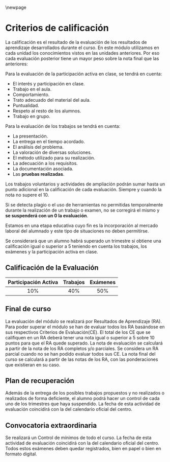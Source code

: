 \newpage

# Criterios de calificación

La calificación es el resultado de la evaluación de los resultados de
aprendizaje desarrollados durante el curso.
En este módulo utilizamos en cada unidad los conocimientos vistos en
las unidades anteriores. Por eso cada evaluación posterior tiene un mayor peso
sobre la nota final que las anteriores:

Para la evaluación de la participación activa en clase, se tendrá en cuenta:

* El interés y participación en clase.
* Trabajo en el aula.
* Comportamiento.
* Trato adecuado del material del aula.
* Puntualidad.
* Respeto al resto de los alumnos.
* Trabajo en grupo.

Para la evaluación de los trabajos se tendrá en cuenta:

* La presentación.
* La entrega en el tiempo acordado.
* El análisis del problema.
* La valoración de diversas soluciones.
* El método utilizado para su realización.
* La adecuación a los requisitos.
* La documentación asociada.
* Las **pruebas realizadas**.

Los trabajos voluntarios y actividades de ampliación podrán sumar hasta
un punto adicional en la calificación de cada evaluación. Siempre y cuando la
nota no supere el 10.

Si se detecta plagio o el uso de herramientas no permitidas temporalmente
durante la realización de un trabajo o examen, no se corregirá el mismo 
y **se suspenderá con un 0 la evaluación**.

Estamos en una etapa educativa cuyo fin es la incorporación al mercado laboral del
alumnado y este tipo de situaciones no deben permitirse.

Se considerará que un alumno habrá superado un trimestre si obtiene
una calificación igual o superior a 5 teniendo en cuenta los trabajos, los
exámenes y la participación activa en clase.


## Calificación de la Evaluación

| Participación Activa |  Trabajos |  Exámenes| 
|:--------------------:|:---------:|:--------:|
| 10% |  40% |  50%| 
 
## Final de curso

La evaluación del módulo se realizará por Resultados de Aprendizaje (RA). Para poder superar el módulo se han de evaluar todos los RA basándose en sus respectivos Criterios de Evaluación(CE). 
El total de los CE que se califiquen en un RA deberá tener una nota igual o superior a 5 sobre 10 puntos para que el RA quede superado. 
La nota de evaluación se calculará a partir de la nota de los RA completos y/o parciales. Se considera un RA parcial cuando no se han podido evaluar todos sus CE. 
La nota final del curso se calculará a partir de las notas de los RA, con las ponderaciones que existieran en su caso.

## Plan de recuperación

Además de la entrega de los posibles trabajos propuestos y no
realizados o realizados de forma deficiente, el alumno podrá hacer un control
de cada uno de los trimestres que haya suspendido. La fecha de esta actividad
de evaluación coincidirá con la del calendario oficial del centro.

## Convocatoria extraordinaria

Se realizará un Control de mínimos de todo el curso. La fecha de esta
actividad de evaluación coincidirá con la del calendario oficial del centro.
Todos estos exámenes deben quedar registrados, bien en papel o bien
en formato digital.

